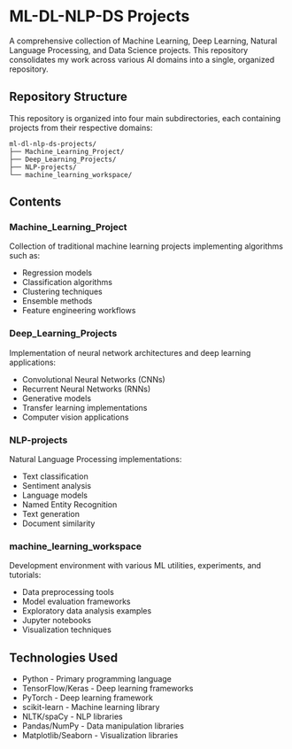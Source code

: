 # ML-DL-NLP-DS Projects

A comprehensive collection of Machine Learning, Deep Learning, Natural Language Processing, and Data Science projects. This repository consolidates my work across various AI domains into a single, organized repository.

## Repository Structure
This repository is organized into four main subdirectories, each containing projects from their respective domains:

```
ml-dl-nlp-ds-projects/
├── Machine_Learning_Project/
├── Deep_Learning_Projects/
├── NLP-projects/
└── machine_learning_workspace/
```

## Contents

### Machine_Learning_Project
Collection of traditional machine learning projects implementing algorithms such as:

- Regression models
- Classification algorithms
- Clustering techniques
- Ensemble methods
- Feature engineering workflows

### Deep_Learning_Projects
Implementation of neural network architectures and deep learning applications:

- Convolutional Neural Networks (CNNs)
- Recurrent Neural Networks (RNNs)
- Generative models
- Transfer learning implementations
- Computer vision applications

### NLP-projects
Natural Language Processing implementations:

- Text classification
- Sentiment analysis
- Language models
- Named Entity Recognition
- Text generation
- Document similarity

### machine_learning_workspace
Development environment with various ML utilities, experiments, and tutorials:

- Data preprocessing tools
- Model evaluation frameworks
- Exploratory data analysis examples
- Jupyter notebooks
- Visualization techniques

## Technologies Used
- Python - Primary programming language
- TensorFlow/Keras - Deep learning frameworks
- PyTorch - Deep learning framework
- scikit-learn - Machine learning library
- NLTK/spaCy - NLP libraries
- Pandas/NumPy - Data manipulation libraries
- Matplotlib/Seaborn - Visualization libraries
